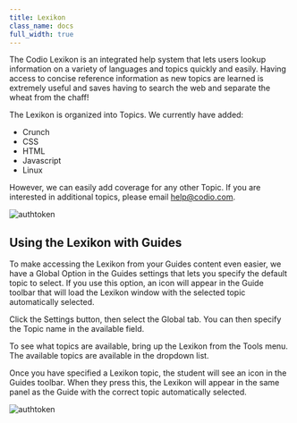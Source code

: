 ```yaml
---
title: Lexikon
class_name: docs
full_width: true
---
```


The Codio Lexikon is an integrated help system that lets users lookup information on a variety of languages and topics quickly and easily. Having access to concise reference information as new topics are learned is extremely useful and saves having to search the web and separate the wheat from the chaff!

The Lexikon is organized into Topics. 
We currently have added:

- Crunch
- CSS
- HTML
- Javascript
- Linux

However, we can easily add coverage for any other Topic. If you are interested in additional topics, please email help@codio.com.

<img alt="authtoken" src="/img/docs/lexicon.png" class="simple"/>

## Using the Lexikon with Guides
To make accessing the Lexikon from your Guides content even easier, we have a Global Option in the Guides settings that lets you specify the default topic to select. If you use this option, an icon will appear in the Guide toolbar that will load the Lexikon window with the selected topic automatically selected.

Click the Settings button, then select the Global tab. You can then specify the Topic name in the available field. 

To see what topics are available, bring up the Lexikon from the Tools menu. The available topics are available in the dropdown list.

Once you have specified a Lexikon topic, the student will see an icon in the Guides toolbar. When they press this, the Lexikon will appear in the same panel as the Guide with the correct topic automatically selected.

<img alt="authtoken" src="/img/docs/guides/lexicon.png" class="simple"/>